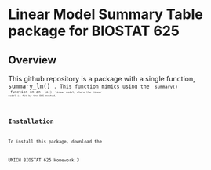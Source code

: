 # Linear Model Summary Table package for BIOSTAT 625

## Overview
This github repository is a package with a single function, <code> summary_lm() <code>. This function mimics using the <code> summary() <code> function on an <code> lm() <code> linear model, where the linear model is fit by the OLS method. 

## Installation
To install this package, download the 


UMICH BIOSTAT 625 Homework 3
